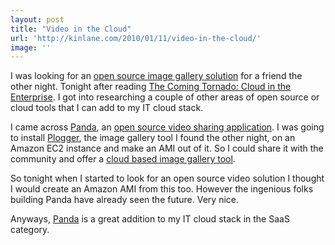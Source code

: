 ```yaml
---
layout: post
title: "Video in the Cloud"
url: 'http://kinlane.com/2010/01/11/video-in-the-cloud/'
image: ''
---
```


I was looking for an [open source image gallery solution][1] for a friend the other night. Tonight after reading [The Coming Tornado: Cloud in the Enterprise][2]. I got into researching a couple of other areas of open source or cloud tools that I can add to my IT cloud stack.

I came across [Panda][3], an [open source video sharing application][4]. I was going to install [Plogger][5], the image gallery tool I found the other night, on an Amazon EC2 instance and make an AMI out of it. So I could share it with the community and offer a [cloud based image gallery tool][6].

So tonight when I started to look for an open source video solution I thought I would create an Amazon AMI from this too. However the ingenious folks building Panda have already seen the future. Very nice.

Anyways, [Panda][3] is a great addition to my IT cloud stack in the SaaS category.

   [1]: http://www.kinlane.com/?p=1154
   [2]: http://www.techcrunch.com/2010/01/10/cloud-computing-enterprise/
   [3]: http://pandastream.com
   [4]: http://www.itintheclouds.com/?p=59
   [5]: http://www.plogger.org/
   [6]: http://www.itintheclouds.com/?p=61
